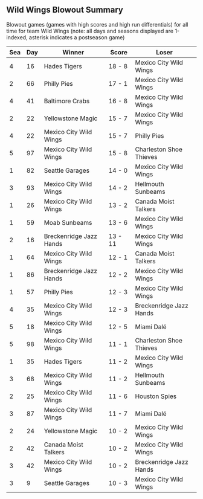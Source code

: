 ## Wild Wings Blowout Summary



Blowout games (games with high scores and high run differentials) for all time for team Wild Wings (note: all days and seasons displayed are 1-indexed, asterisk indicates a postseason game)


| Sea | Day | Winner | Score | Loser | 
| ------ |------ |------ |------ |------ |
| 4 | 16 | Hades Tigers | 18 - 8 | Mexico City Wild Wings | 
| 2 | 66 | Philly Pies | 17 - 1 | Mexico City Wild Wings | 
| 4 | 41 | Baltimore Crabs | 16 - 8 | Mexico City Wild Wings | 
| 2 | 22 | Yellowstone Magic | 15 - 7 | Mexico City Wild Wings | 
| 4 | 22 | Mexico City Wild Wings | 15 - 7 | Philly Pies | 
| 5 | 97 | Mexico City Wild Wings | 15 - 8 | Charleston Shoe Thieves | 
| 1 | 82 | Seattle Garages | 14 - 0 | Mexico City Wild Wings | 
| 3 | 93 | Mexico City Wild Wings | 14 - 2 | Hellmouth Sunbeams | 
| 1 | 26 | Mexico City Wild Wings | 13 - 2 | Canada Moist Talkers | 
| 1 | 59 | Moab Sunbeams | 13 - 6 | Mexico City Wild Wings | 
| 2 | 16 | Breckenridge Jazz Hands | 13 - 11 | Mexico City Wild Wings | 
| 1 | 64 | Mexico City Wild Wings | 12 - 1 | Canada Moist Talkers | 
| 1 | 86 | Breckenridge Jazz Hands | 12 - 2 | Mexico City Wild Wings | 
| 1 | 57 | Philly Pies | 12 - 3 | Mexico City Wild Wings | 
| 4 | 35 | Mexico City Wild Wings | 12 - 3 | Breckenridge Jazz Hands | 
| 5 | 18 | Mexico City Wild Wings | 12 - 5 | Miami Dalé | 
| 5 | 98 | Mexico City Wild Wings | 11 - 1 | Charleston Shoe Thieves | 
| 1 | 35 | Hades Tigers | 11 - 2 | Mexico City Wild Wings | 
| 3 | 68 | Mexico City Wild Wings | 11 - 2 | Hellmouth Sunbeams | 
| 2 | 25 | Mexico City Wild Wings | 11 - 6 | Houston Spies | 
| 3 | 87 | Mexico City Wild Wings | 11 - 7 | Miami Dalé | 
| 2 | 24 | Yellowstone Magic | 10 - 2 | Mexico City Wild Wings | 
| 2 | 42 | Canada Moist Talkers | 10 - 2 | Mexico City Wild Wings | 
| 3 | 42 | Mexico City Wild Wings | 10 - 2 | Breckenridge Jazz Hands | 
| 3 | 9 | Seattle Garages | 10 - 3 | Mexico City Wild Wings | 


